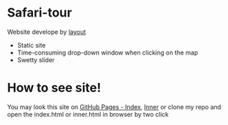 # Safari-tour





Website develope by [layout](https://github.com/statesmans/Safari-tour/blob/master/psd/home%20(1).psd)

  - Static site
  - Time-consuming drop-down window when clicking on the map
  - Swetty slider

# How to see site!
You may look this site on [GitHub Pages - Index](https://statesmans.github.io/Safari-tour/), [Inner](https://statesmans.github.io/Safari-tour/inner.html) or
clone my repo and open the index.html or inner.html in browser
by two click



